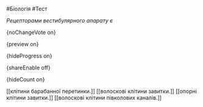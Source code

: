 #Біологія #Тест

*Рецепторами вестибулярного апарату є*

{noChangeVote on}

{preview on}

{hideProgress on}

{shareEnable off}

{hideCount on}

[[клітини барабанної перетинки.]]
[[волоскові клітини завитки.]]
[[опорні клітини завитки.]]
[[волоскові клітини півколових каналів.]]
